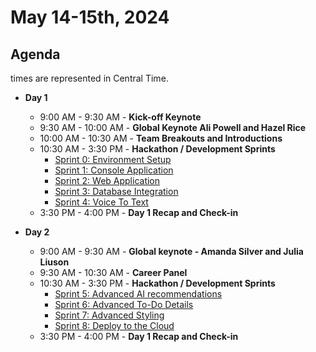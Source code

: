 # May 14-15th, 2024

## Agenda
times are represented in Central Time.

- **Day 1**
  -  9:00 AM -  9:30 AM - **Kick-off Keynote** 
  -  9:30 AM - 10:00 AM - **Global Keynote Ali Powell and Hazel Rice**
  - 10:00 AM - 10:30 AM - **Team Breakouts and Introductions**
  - 10:30 AM -  3:30 PM - **Hackathon / Development Sprints**
    - [Sprint 0: Environment Setup](/Track_1_ToDo_App/Sprint-00%20-%20Environment%20Setup/readme.md)
    - [Sprint 1: Console Application](/Track_1_ToDo_App/Sprint-01%20-%20Basic%20Application/README.md)
    - [Sprint 2: Web Application](/Track_1_ToDo_App/Sprint-02%20-%20Web%20Application/README.md)
    - [Sprint 3: Database Integration](/Track_1_ToDo_App/Sprint-03%20-%20Database%20Integration/README.md)
    - [Sprint 4: Voice To Text](/Track_1_ToDo_App/Sprint-04%20-%20Voice%20To%20Text/README.md)
  -  3:30 PM -  4:00 PM - **Day 1 Recap and Check-in** 


- **Day 2**
    -  9:00 AM -  9:30 AM - **Global keynote - Amanda Silver and Julia Liuson** 
    -  9:30 AM - 10:30 AM - **Career Panel**
    - 10:30 AM -  3:30 PM - **Hackathon / Development Sprints**
         - [Sprint 5: Advanced AI recommendations](/Track_1_ToDo_App/Sprint-05%20-%20Advanced%20AI%20recommendations/README.md)
         - [Sprint 6: Advanced To-Do Details](/Track_1_ToDo_App//Sprint-06%20-%20Advanced%20To-Do%20Details/README.md)
         - [Sprint 7: Advanced Styling](/Track_1_ToDo_App/Sprint-07%20-%20Advanced%20Styling%20Your%20Web%20App/README.md)
         - [Sprint 8: Deploy to the Cloud](/Track_1_ToDo_App/Sprint-08%20-%20Deploy%20to%20the%20Cloud/README.md)
  -  3:30 PM -  4:00 PM - **Day 1 Recap and Check-in** 
